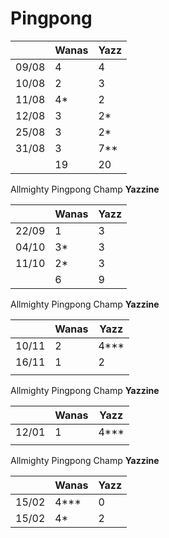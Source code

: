 # Pingpong


|   |  Wanas |  Yazz | 
|---|---|---|
|  09/08 |  4  |  4  |
|  10/08 |  2  |  3  |
|  11/08 |  4* |   2  |
|  12/08 |  3 |   2*  |
|  25/08 |  3 |   2*  |
|  31/08 |  3 |   7**  |
|  |  19 |   20  |

Allmighty Pingpong Champ **Yazzine**

|   |  Wanas |  Yazz | 
|---|---|---|
|  22/09 |  1  |  3  |
| 04/10 |  3* |   3  |
| 11/10 |  2* |   3  |
|  |  6 |   9  |

Allmighty Pingpong Champ **Yazzine**


|   |  Wanas |  Yazz | 
|---|---|---|
|  10/11 |  2  |  4***  |
| 16/11| 1 |  2   |
|  |  |    |

Allmighty Pingpong Champ **Yazzine**

|   |  Wanas |  Yazz | 
|---|---|---|
|  12/01 |  1  |  4***  |
|  |  |    |


Allmighty Pingpong Champ **Yazzine**

|   |  Wanas |  Yazz | 
|---|---|---|
|  15/02 |  4***  |  0  |
|  15/02 | 4*  |  2  |
